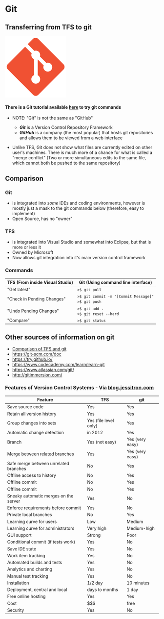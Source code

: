Git
====

## Transferring from TFS to git

![Git Icon](./git.png)

#### There is a Git tutorial available [here](https://try.github.io/) to try git commands


* NOTE: "Git" is not the same as "GitHub"
    - ***Git*** is a Version Control Repository Framework
    - ***GitHub*** is a company (the most popular) that hosts git repositories and allows them to be viewed from a web interface
         
        
        
* Unlike TFS, Git does not show what files are currently edited on other user's machines. There is much more of a chance for what is called a "merge conflict" (Two or more simultaneous edits to the same file, which cannot both be pushed to the same repository)


## Comparison

### **Git** 
 - is integrated into *some* IDEs and coding environments, however is mostly just a mask to the git commands below (therefore, easy to implement)
 - Open Source, has no "owner"

### **TFS** 
 - is integrated into Visual Studio and somewhat into Eclipse, but that is more or less it
 - Owned by Microsoft
 - Now allows git integration into it's main version control framework



### Commands

|TFS (From inside Visual Studio)   |Git (Using command line interface)   |
|------|--------|
|"Get latest"| `>$ git pull`  |
|"Check in Pending Changes"| `>$ git commit -m "[Commit Message]"`<br> `>$ git push`  |
| "Undo Pending Changes"| `>$ git add .`<br> `>$ git reset --hard`|
| "Compare"| `>$ git status`|


## Other sources of information on git

- [Comparison of TFS and git](http://blog.jessitron.com/2012/12/tfs-and-git-comparison.html)
- https://git-scm.com/doc
- https://try.github.io/
- https://www.codecademy.com/learn/learn-git
- https://www.atlassian.com/git/
- http://gitimmersion.com/


### Features of Version Control Systems - Via [blog.jessitron.com](http://blog.jessitron.com/2012/12/tfs-and-git-comparison.html)

|Feature| TFS| git |
|-----------|----------|---------|
|Save source code | Yes | Yes |
|Retain all version history | Yes | Yes |
|Group changes into sets | Yes (file level only) | Yes |
|Automatic change detection | in 2012 | Yes |
|Branch | Yes (not easy) | Yes (very easy) |
|Merge between related branches | Yes | Yes (very easy) |
|Safe merge between unrelated branches | No | Yes |
|Offline access to history | No | Yes |
|Offline commit | No | Yes |
|Offline commit | No | Yes |
|Sneaky automatic merges on the server | Yes | No |
|Enforce requirements before commit | Yes | No |
|Private local branches | No | Yes |
|Learning curve for users | Low | Medium |
|Learning curve for administrators | Very high | Medium-high |
|GUI support | Strong | Poor |
|Conditional commit (if tests work) | Yes | No |
|Save IDE state | Yes | No |
|Work item tracking | Yes | No |
|Automated builds and tests | Yes | No |
|Analytics and charting | Yes | No |
|Manual test tracking | Yes | No |
|Installation | 1/2 day | 10 minutes |
|Deployment, central and local | days to months | 1 day |
|Free online hosting | Yes | Yes |
|Cost | $$$ | free |
|Security | Yes | No |